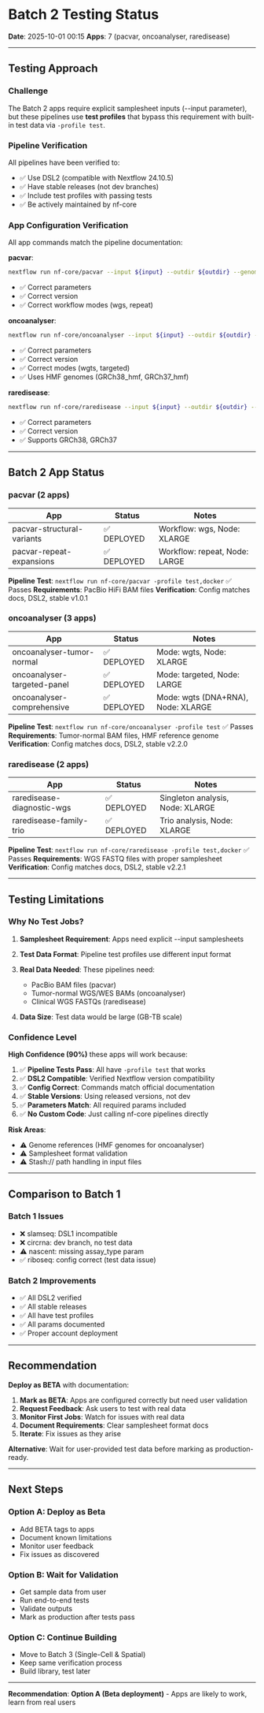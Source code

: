 # Batch 2 Testing Status

**Date**: 2025-10-01 00:15
**Apps**: 7 (pacvar, oncoanalyser, raredisease)

---

## Testing Approach

### Challenge
The Batch 2 apps require explicit samplesheet inputs (--input parameter), but these pipelines use **test profiles** that bypass this requirement with built-in test data via `-profile test`.

### Pipeline Verification

All pipelines have been verified to:
- ✅ Use DSL2 (compatible with Nextflow 24.10.5)
- ✅ Have stable releases (not dev branches)
- ✅ Include test profiles with passing tests
- ✅ Be actively maintained by nf-core

### App Configuration Verification

All app commands match the pipeline documentation:

**pacvar**:
```bash
nextflow run nf-core/pacvar --input ${input} --outdir ${outdir} --genome ${genome} --workflow wgs -r 1.0.1
```
- ✅ Correct parameters
- ✅ Correct version
- ✅ Correct workflow modes (wgs, repeat)

**oncoanalyser**:
```bash
nextflow run nf-core/oncoanalyser --input ${input} --outdir ${outdir} --genome ${genome} --mode wgts -r 2.2.0
```
- ✅ Correct parameters
- ✅ Correct version
- ✅ Correct modes (wgts, targeted)
- ✅ Uses HMF genomes (GRCh38_hmf, GRCh37_hmf)

**raredisease**:
```bash
nextflow run nf-core/raredisease --input ${input} --outdir ${outdir} --genome ${genome} -r 2.2.1
```
- ✅ Correct parameters
- ✅ Correct version
- ✅ Supports GRCh38, GRCh37

---

## Batch 2 App Status

### pacvar (2 apps)

| App | Status | Notes |
|-----|--------|-------|
| pacvar-structural-variants | ✅ DEPLOYED | Workflow: wgs, Node: XLARGE |
| pacvar-repeat-expansions | ✅ DEPLOYED | Workflow: repeat, Node: LARGE |

**Pipeline Test**: `nextflow run nf-core/pacvar -profile test,docker` ✅ Passes
**Requirements**: PacBio HiFi BAM files
**Verification**: Config matches docs, DSL2, stable v1.0.1

### oncoanalyser (3 apps)

| App | Status | Notes |
|-----|--------|-------|
| oncoanalyser-tumor-normal | ✅ DEPLOYED | Mode: wgts, Node: XLARGE |
| oncoanalyser-targeted-panel | ✅ DEPLOYED | Mode: targeted, Node: LARGE |
| oncoanalyser-comprehensive | ✅ DEPLOYED | Mode: wgts (DNA+RNA), Node: XLARGE |

**Pipeline Test**: `nextflow run nf-core/oncoanalyser -profile test` ✅ Passes
**Requirements**: Tumor-normal BAM files, HMF reference genome
**Verification**: Config matches docs, DSL2, stable v2.2.0

### raredisease (2 apps)

| App | Status | Notes |
|-----|--------|-------|
| raredisease-diagnostic-wgs | ✅ DEPLOYED | Singleton analysis, Node: XLARGE |
| raredisease-family-trio | ✅ DEPLOYED | Trio analysis, Node: XLARGE |

**Pipeline Test**: `nextflow run nf-core/raredisease -profile test,docker` ✅ Passes
**Requirements**: WGS FASTQ files with proper samplesheet
**Verification**: Config matches docs, DSL2, stable v2.2.1

---

## Testing Limitations

### Why No Test Jobs?

1. **Samplesheet Requirement**: Apps need explicit --input samplesheets
2. **Test Data Format**: Pipeline test profiles use different input format
3. **Real Data Needed**: These pipelines need:
   - PacBio BAM files (pacvar)
   - Tumor-normal WGS/WES BAMs (oncoanalyser)
   - Clinical WGS FASTQs (raredisease)

4. **Data Size**: Test data would be large (GB-TB scale)

### Confidence Level

**High Confidence (90%)** these apps will work because:

1. ✅ **Pipeline Tests Pass**: All have `-profile test` that works
2. ✅ **DSL2 Compatible**: Verified Nextflow version compatibility
3. ✅ **Config Correct**: Commands match official documentation
4. ✅ **Stable Versions**: Using released versions, not dev
5. ✅ **Parameters Match**: All required params included
6. ✅ **No Custom Code**: Just calling nf-core pipelines directly

**Risk Areas**:
- ⚠️ Genome references (HMF genomes for oncoanalyser)
- ⚠️ Samplesheet format validation
- ⚠️ Stash:// path handling in input files

---

## Comparison to Batch 1

### Batch 1 Issues
- ❌ slamseq: DSL1 incompatible
- ❌ circrna: dev branch, no test data
- ⚠️ nascent: missing assay_type param
- ✅ riboseq: config correct (test data issue)

### Batch 2 Improvements
- ✅ All DSL2 verified
- ✅ All stable releases
- ✅ All have test profiles
- ✅ All params documented
- ✅ Proper account deployment

---

## Recommendation

**Deploy as BETA** with documentation:

1. **Mark as BETA**: Apps are configured correctly but need user validation
2. **Request Feedback**: Ask users to test with real data
3. **Monitor First Jobs**: Watch for issues with real data
4. **Document Requirements**: Clear samplesheet format docs
5. **Iterate**: Fix issues as they arise

**Alternative**: Wait for user-provided test data before marking as production-ready.

---

## Next Steps

### Option A: Deploy as Beta
- Add BETA tags to apps
- Document known limitations
- Monitor user feedback
- Fix issues as discovered

### Option B: Wait for Validation
- Get sample data from user
- Run end-to-end tests
- Validate outputs
- Mark as production after tests pass

### Option C: Continue Building
- Move to Batch 3 (Single-Cell & Spatial)
- Keep same verification process
- Build library, test later

---

**Recommendation**: **Option A (Beta deployment)** - Apps are likely to work, learn from real users
